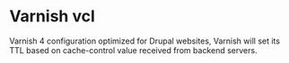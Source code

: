 # Varnish vcl
Varnish 4 configuration optimized for Drupal websites,
Varnish will set its TTL based on cache-control value received from backend servers.
